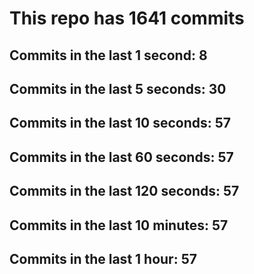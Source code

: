 # This repo has 1641 commits

## Commits in the last 1 second: 8
## Commits in the last 5 seconds: 30
## Commits in the last 10 seconds: 57
## Commits in the last 60 seconds: 57
## Commits in the last 120 seconds: 57
## Commits in the last 10 minutes: 57
## Commits in the last 1 hour: 57
